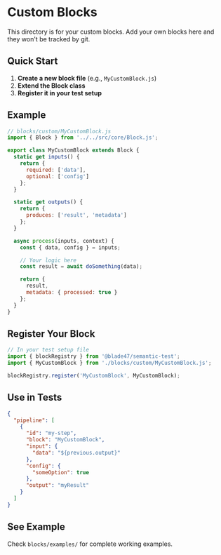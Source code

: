 # Custom Blocks

This directory is for your custom blocks. Add your own blocks here and they won't be tracked by git.

## Quick Start

1. **Create a new block file** (e.g., `MyCustomBlock.js`)
2. **Extend the Block class**
3. **Register it in your test setup**

## Example

```javascript
// blocks/custom/MyCustomBlock.js
import { Block } from '../../src/core/Block.js';

export class MyCustomBlock extends Block {
  static get inputs() {
    return {
      required: ['data'],
      optional: ['config']
    };
  }

  static get outputs() {
    return {
      produces: ['result', 'metadata']
    };
  }

  async process(inputs, context) {
    const { data, config } = inputs;

    // Your logic here
    const result = await doSomething(data);

    return {
      result,
      metadata: { processed: true }
    };
  }
}
```

## Register Your Block

```javascript
// In your test setup file
import { blockRegistry } from '@blade47/semantic-test';
import { MyCustomBlock } from './blocks/custom/MyCustomBlock.js';

blockRegistry.register('MyCustomBlock', MyCustomBlock);
```

## Use in Tests

```json
{
  "pipeline": [
    {
      "id": "my-step",
      "block": "MyCustomBlock",
      "input": {
        "data": "${previous.output}"
      },
      "config": {
        "someOption": true
      },
      "output": "myResult"
    }
  ]
}
```

## See Example

Check `blocks/examples/` for complete working examples.
